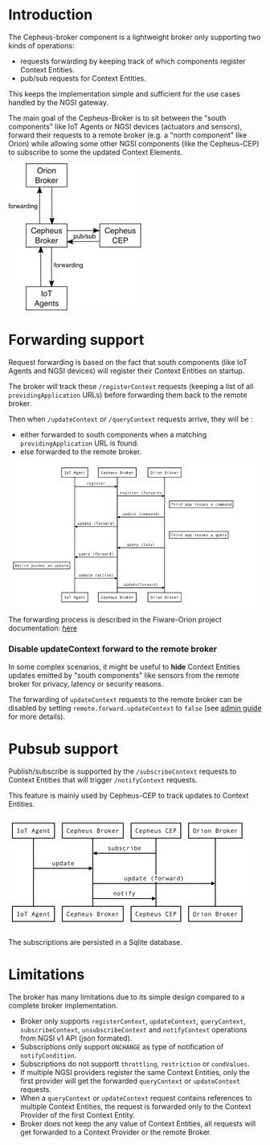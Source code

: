 # Introduction

The Cepheus-broker component is a lightweight broker only supporting two kinds of operations:

- requests forwarding by keeping track of which components register Context Entities.
- pub/sub requests for Context Entities.

This keeps the implementation simple and sufficient for the use cases handled by the NGSI gateway.

The main goal of the Cepheus-Broker is to sit between the "south components" like IoT Agents or NGSI devices (actuators and sensors), forward their requests to a remote broker (e.g. a "north component" like Orion)
while allowing some other NGSI components (like the Cepheus-CEP) to subscribe to some the updated Context Elements.

![broker](../fig/broker.png)

# Forwarding support

Request forwarding is based on the fact that south components (like IoT Agents and NGSI devices) will register their Context Entities on startup.

The broker will track these `/registerContext` requests (keeping a list of all `providingApplication` URLs)
before forwarding them back to the remote broker.

Then when `/updateContext` or `/queryContext` requests arrive, they will be :
 - either forwarded to south components when a matching `providingApplication` URL is found.
 - else forwarded to the remote broker.

![broker forward](../fig/broker-forward.png)

The forwarding process is described in the Fiware-Orion project documentation: [here](https://fiware-orion.readthedocs.org/en/develop/user/context_providers/index.html)

### Disable updateContext forward to the remote broker

In some complex scenarios, it might be useful to **hide** Context Entities updates emitted by "south components" like sensors from the remote broker
for privacy, latency or security reasons.

The forwarding of `updateContext` requests to the remote broker can be disabled
by setting `remote.forward.updateContext` to `false`
(see [admin guide](../admin/broker.md) for more details).

# Pubsub support

Publish/subscribe is supported by the `/subscribeContext` requests to Context Entities that will trigger `/notifyContext` requests.

This feature is mainly used by Cepheus-CEP to track updates to Context Entities.

![broker notify](../fig/broker-notify.png)

The subscriptions are persisted in a Sqlite database.

# Limitations

The broker has many limitations due to its simple design compared to a complete broker implementation.

- Broker only supports `registerContext`, `updateContext`, `queryContext`, `subscribeContext`, `unsubscribeContext` and `notifyContext` operations from NGSI v1 API (json formated).
- Subscriptions only support `ONCHANGE` as type of notification of `notifyCondition`.
- Subscriptions do not supportt `throttling`, `restriction` or `condValues`.
- If multiple NGSI providers register the same Context Entities, only the first provider will get the forwarded `queryContext` or `updateContext` requests.
- When a `queryContext` or `updateContext` request contains references to multiple Context Entities, the request is forwarded only to the Context Provider of the first Context Entity.
- Broker does not keep the any value of Context Entities, all requests will get forwarded to a Context Provider or the remote Broker.
